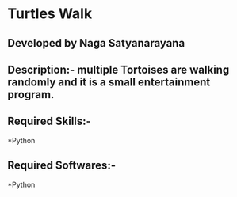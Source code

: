 # Turtles Walk
## Developed by Naga Satyanarayana

## Description:- multiple Tortoises are walking randomly and it is a small entertainment program.

## Required Skills:- 
*Python

## Required Softwares:- 
*Python